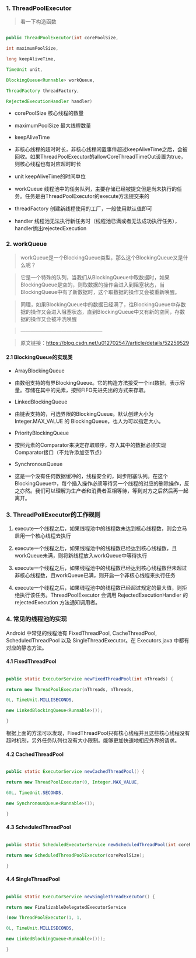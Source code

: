 ### 1. ThreadPoolExecutor

> 看一下构造函数

```java

public ThreadPoolExecutor(int corePoolSize,

int maximumPoolSize,

long keepAliveTime,

TimeUnit unit,

BlockingQueue<Runnable> workQueue,

ThreadFactory threadFactory,

RejectedExecutionHandler handler)

```

- corePoolSize 核心线程的数量

- maximumPoolSize 最大线程数量

- keepAliveTime

- 非核心线程的超时时长，非核心线程闲置事件超过keepAliveTime之后，会被回收。如果ThreadPoolExecutor的allowCoreThreadTimeOut设置为true，则核心线程也有对应超时时长

- unit keepAliveTime的时间单位

- workQueue 线程池中的任务队列，主要存储已经被提交但是尚未执行的任务。任务是由ThreadPoolExecutor的execute方法提交来的

- threadFactory 创建新线程使用的工厂，一般使用默认值即可

- handler 线程池无法执行新任务时（线程池已满或者无法成功执行任务），handler抛出rejectedExecution

### 2. workQueue

> workQueue是一个BlockingQueue类型，那么这个BlockingQueue又是什么呢？

>

>

>

> 它是一个特殊的队列，当我们从BlockingQueue中取数据时，如果BlockingQueue是空的，则取数据的操作会进入到阻塞状态，当BlockingQueue中有了新数据时，这个取数据的操作又会被重新唤醒。

>

> 同理，如果BlockingQueue中的数据已经满了，往BlockingQueue中存数据的操作又会进入阻塞状态，直到BlockingQueue中又有新的空间，存数据的操作又会被冲洗唤醒

> ————————————————

> 原文链接：https://blog.csdn.net/u012702547/article/details/52259529

#### 2.1 BlockingQueue的实现类

- ArrayBlockingQueue

- 由数组支持的有界BlockingQueue。它的构造方法接受一个int数据，表示容量。存储在其中的元素，按照FIFO先进先出的方式来存取。

- LinkedBlockingQueue

- 由链表支持的，可选界限的BlockingQueue。默认创建大小为Integer.MAX_VALUE 的 BlockingQueue，也人为可以指定大小。

- PriorityBlockingQueue

- 按照元素的Comparator来决定存取顺序，存入其中的数据必须实现Comparator接口（不允许添加空节点）

- SynchronousQueue

- 这是一个没有任何数据缓冲的，线程安全的，同步阻塞队列。在这个BlockingQueue中，每个插入操作必须等待另一个线程的对应的删除操作，反之亦然。我们可以理解为生产者和消费者互相等待，等到对方之后然后再一起离开。

### 3. ThreadPollExecutor的工作规则

1. execute一个线程之后，如果线程池中的线程数未达到核心线程数，则会立马启用一个核心线程去执行

2. execute一个线程之后，如果线程池中的线程数已经达到核心线程数，且workQueue未满，则将新线程放入workQueue中等待执行

3. execute一个线程之后，如果线程池中的线程数已经达到核心线程数但未超过非核心线程数，且workQueue已满，则开启一个非核心线程来执行任务

4. execute一个线程之后，如果线程池中的线程数已经超过规定的最大值，则拒绝执行该任务。ThreadPoolExecutor 会调用 RejectedExecutionHandler 的 rejectedExecution 方法通知调用者。

### 4. 常见的线程池的实现

Android 中常见的线程池有 FixedThreadPool, CacheThreadPool, ScheduledThreadPool 以及 SingleThreadExecutor。在 Executors.java 中都有对应的静态方法。

#### 4.1 FixedThreadPool

```java

public static ExecutorService newFixedThreadPool(int nThreads) {

return new ThreadPoolExecutor(nThreads, nThreads,

0L, TimeUnit.MILLISECONDS,

new LinkedBlockingQueue<Runnable>());

}

```

根据上面的方法可以发现，FixedThreadPool只有核心线程并且这些核心线程没有超时机制，另外任务队列也没有大小限制。能够更加快速地相应外界的请求。

#### 4.2 CachedThreadPool

```java

public static ExecutorService newCachedThreadPool() {

return new ThreadPoolExecutor(0, Integer.MAX_VALUE,

60L, TimeUnit.SECONDS,

new SynchronousQueue<Runnable>());

}

```

#### 4.3 ScheduledThreadPool

```java

public static ScheduledExecutorService newScheduledThreadPool(int corePoolSize) {

return new ScheduledThreadPoolExecutor(corePoolSize);

}

```

#### 4.4 SingleThreadPool

```java

public static ExecutorService newSingleThreadExecutor() {

return new FinalizableDelegatedExecutorService

(new ThreadPoolExecutor(1, 1,

0L, TimeUnit.MILLISECONDS,

new LinkedBlockingQueue<Runnable>()));

}

```


